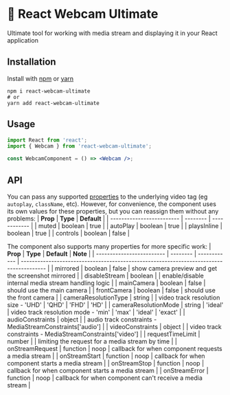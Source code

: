 # 📸 React Webcam Ultimate

Ultimate tool for working with media stream and displaying it in your React application

## Installation

Install with [npm](https://www.npmjs.com/) or [yarn](https://yarnpkg.com/)

```shell
npm i react-webcam-ultimate
# or
yarn add react-webcam-ultimate
```

## Usage

```jsx
import React from 'react';
import { Webcam } from 'react-webcam-ultimate';

const WebcamComponent = () => <Webcam />;
```

## API

You can pass any supported [properties](https://developer.mozilla.org/ru/docs/Web/HTML/Element/video) to the underlying video tag (eg `autoplay`, `className`, etc). However, for convenience, the component uses its own values for these properties, but you can reassign them without any problems:
| **Prop**                  | **Type** | **Default**  |
| ------------------------- | -------- | ------------ |
| muted                     | boolean  | true         |
| autoPlay                  | boolean  | true         |
| playsInline               | boolean  | true         |
| controls                  | boolean  | false        |

The component also supports many properties for more specific work:
| **Prop**                  | **Type** | **Default**  | **Note**                                                                                |
| ------------------------- | -------- | ------------ | --------------------------------------------------------------------------------------- |
| mirrored                  | boolean  | false        | show camera preview and get the screenshot mirrored                                     |
| disableStream             | boolean  |              | enable/disable internal media stream handling logic                                     |
| mainCamera                | boolean  | false        | should use the main camera                                                              |
| frontCamera               | boolean  | false        | should use the front camera                                                             |
| cameraResolutionType      | string   |              | video track resolution size - 'UHD' | 'QHD' | 'FHD' | 'HD'                              |
| cameraResolutionMode      | string   | 'ideal'      | video track resolution mode - 'min' | 'max' | 'ideal' | 'exact'                         |
| audioConstraints          | object   |              | audio track constraints - MediaStreamConstraints['audio']                               |
| videoConstraints          | object   |              | video track constraints - MediaStreamConstraints['video']                               |
| requestTimeLimit          | number   |              | limiting the request for a media stream by time                                         |
| onStreamRequest           | function | noop         | callback for when component requests a media stream                                     |
| onStreamStart             | function | noop         | callback for when component starts a media stream                                       |
| onStreamStop              | function | noop         | callback for when component starts a media stream                                       |
| onStreamError             | function | noop         | callback for when component can't receive a media stream                                |




